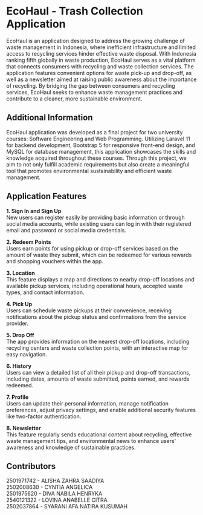 # EcoHaul - Trash Collection Application
EcoHaul is an application designed to address the growing challenge of waste management in Indonesia, where inefficient infrastructure and limited access to recycling services hinder effective waste disposal. With Indonesia ranking fifth globally in waste production, EcoHaul serves as a vital platform that connects consumers with recycling and waste collection services. The application features convenient options for waste pick-up and drop-off, as well as a newsletter aimed at raising public awareness about the importance of recycling. By bridging the gap between consumers and recycling services, EcoHaul seeks to enhance waste management practices and contribute to a cleaner, more sustainable environment.

## Additional Information
EcoHaul application was developed as a final project for two university courses: Software Engineering and Web Programming. Utilizing Laravel 11 for backend development, Bootstrap 5 for responsive front-end design, and MySQL for database management, this application showcases the skills and knowledge acquired throughout these courses. Through this project, we aim to not only fulfill academic requirements but also create a meaningful tool that promotes environmental sustainability and efficient waste management.

## Application Features
**1. Sign In and Sign Up**  
   New users can register easily by providing basic information or through social media accounts, while existing users can log in with their registered email and password or social media credentials.  
   
**2. Redeem Points**  
Users earn points for using pickup or drop-off services based on the amount of waste they submit, which can be redeemed for various rewards and shopping vouchers within the app.  

**3. Location**  
This feature displays a map and directions to nearby drop-off locations and available pickup services, including operational hours, accepted waste types, and contact information.  

**4. Pick Up**  
Users can schedule waste pickups at their convenience, receiving notifications about the pickup status and confirmations from the service provider.  

**5. Drop Off**  
The app provides information on the nearest drop-off locations, including recycling centers and waste collection points, with an interactive map for easy navigation.  

**6. History**  
Users can view a detailed list of all their pickup and drop-off transactions, including dates, amounts of waste submitted, points earned, and rewards redeemed.  

**7. Profile**  
Users can update their personal information, manage notification preferences, adjust privacy settings, and enable additional security features like two-factor authentication.  

**8. Newsletter**  
This feature regularly sends educational content about recycling, effective waste management tips, and environmental news to enhance users' awareness and knowledge of sustainable practices.  

## Contributors
2501971742 - ALISHA ZAHRA SAADIYA   
2502008630 - CYNTIA ANGELICA  
2501975620 - DIVA NABILA HENRYKA  
2540121322 - LOVINA ANABELLE CITRA  
2502037864 - SYARANI AFA NATIRA KUSUMAH  
